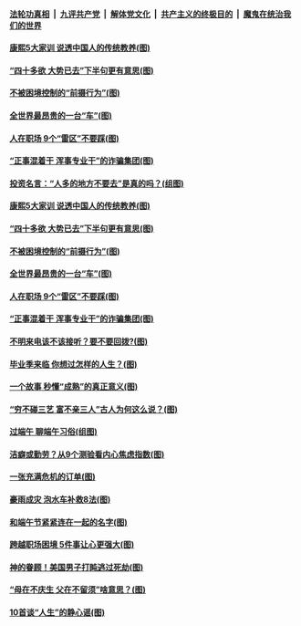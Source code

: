 ####  [法轮功真相](../../../../basic/blob/master/README.md?t=06280602) &nbsp;|&nbsp; [九评共产党](../../../../9ping.md/blob/master/README.md?t=06280602) &nbsp;|&nbsp; [解体党文化](../../../../jtdwh.md/blob/master/README.md?t=06280602)  &nbsp;|&nbsp; [共产主义的终极目的](../../../../gczydzjmd.md/blob/master/README.md?t=06280602) &nbsp;|&nbsp; [魔鬼在统治我们的世界](../../../../mgztzwmdsj.md/blob/master/README.md?t=06280602) 

#### [康熙5大家训 说透中国人的传统教养(图)](../pages/p8/937696.md?t=06280602) 

#### [“四十多欲 大势已去”下半句更有意思(图)](../pages/p8/937811.md?t=06280602) 

#### [不被困境控制的“前摄行为”(图)](../pages/p8/937145.md?t=06280602) 

#### [全世界最昂贵的一台“车”(图)](../pages/p8/937477.md?t=06280602) 

#### [人在职场 9个“雷区”不要踩(图)](../pages/p8/937766.md?t=06280602) 

#### [“正事混着干 浑事专业干”的诈骗集团(图)](../pages/p8/937732.md?t=06280602) 

#### [投资名言：“人多的地方不要去”是真的吗？(组图)](../pages/p8/937855.md?t=06280602) 

#### [康熙5大家训 说透中国人的传统教养(图)](../pages/p8/937696.md?t=06280602) 

#### [“四十多欲 大势已去”下半句更有意思(图)](../pages/p8/937811.md?t=06280602) 

#### [不被困境控制的“前摄行为”(图)](../pages/p8/937145.md?t=06280602) 

#### [全世界最昂贵的一台“车”(图)](../pages/p8/937477.md?t=06280602) 

#### [人在职场 9个“雷区”不要踩(图)](../pages/p8/937766.md?t=06280602) 

#### [“正事混着干 浑事专业干”的诈骗集团(图)](../pages/p8/937732.md?t=06280602) 

#### [不明来电该不该接听？要不要回拨?(图)](../pages/p8/936929.md?t=06280602) 

#### [毕业季来临 你想过怎样的人生？(图)](../pages/p8/937661.md?t=06280602) 

#### [一个故事 秒懂“成熟”的真正意义(图)](../pages/p8/936405.md?t=06280602) 

#### [“穷不碰三艺 富不亲三人”古人为何这么说？(图)](../pages/p8/937602.md?t=06280602) 

#### [过端午 聊端午习俗(组图)](../pages/p8/937246.md?t=06280602) 

#### [洁癖或勤劳？从9个测验看内心焦虑指数(图)](../pages/p8/937558.md?t=06280602) 

#### [一张充满危机的订单(图)](../pages/p8/936981.md?t=06280602) 

#### [豪雨成灾 泡水车补救8法(图)](../pages/p8/937526.md?t=06280602) 

#### [和端午节紧紧连在一起的名字(图)](../pages/p8/937448.md?t=06280602) 

#### [跨越职场困境 5件事让心更强大(图)](../pages/p8/937375.md?t=06280602) 

#### [神的眷顾！美国男子打盹逃过死劫(图)](../pages/p8/936985.md?t=06280602) 

#### [“母在不庆生 父在不留须”啥意思？(图)](../pages/p8/937234.md?t=06280602) 

#### [10首谈“人生”的静心谣(图)](../pages/p8/936965.md?t=06280602) 

